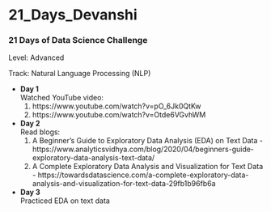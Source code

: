 # 21_Days_Devanshi

### 21 Days of Data Science Challenge

Level: Advanced

Track: Natural Language Processing (NLP)

<ul>
  <li><b> Day 1 </b> <br>
    Watched YouTube video: 
    <ol>
      <li> https://www.youtube.com/watch?v=pO_6Jk0QtKw </li>
      <li> https://www.youtube.com/watch?v=Otde6VGvhWM </li>
    </ol>
  </li>
  <li><b> Day 2 </b> <br>
    Read blogs: 
    <ol>
      <li> A Beginner’s Guide to Exploratory Data Analysis (EDA) on Text Data - https://www.analyticsvidhya.com/blog/2020/04/beginners-guide-exploratory-data-analysis-text-data/ </li>
      <li> A Complete Exploratory Data Analysis and Visualization for Text Data - https://towardsdatascience.com/a-complete-exploratory-data-analysis-and-visualization-for-text-data-29fb1b96fb6a </li>
    </ol>
  </li>
  <li><b> Day 3 </b> <br>
    Practiced EDA on text data
  </li>
</ul>

